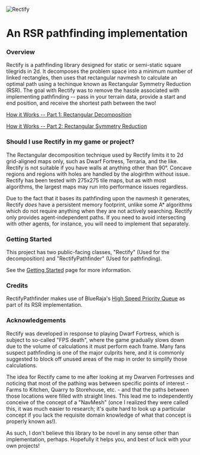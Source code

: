 ![Rectify](https://github.com/RavenDreamer/Rectify/blob/master/GitHub/logo.png "Rectify Logo")

# An RSR pathfinding implementation

### Overview ###

Rectify is a pathfinding library designed for static or semi-static square tilegrids in 2d. It decomposes the problem space into a minimum number of linked rectangles, then uses that rectangular navmesh to calculate an optimal path using a techinque known as Rectangular Symmetry Reduction (RSR). The goal with Rectify was to remove the hassle associated with implementing pathfinding -- pass in your terrain data, provide a start and end position, and receive the shortest path between the two!

[How it Works -- Part 1: Rectangular Decomposition](https://github.com/RavenDreamer/Rectify/wiki/How-it-Works----Part-1:-Rectangular-Decomposition)

[How it Works -- Part 2: Rectangular Symmetry Reduction](https://github.com/RavenDreamer/Rectify/wiki/How-it-Works----Part-2:-Rectangular-Symmetry-Reduction)

### Should I use Rectify in my game or project? ###

The Rectangular decomposition technique used by Rectify limits it to 2d grid-aligned maps only, such as Dwarf Fortress, Terraria, and the like. Rectify is not suitable if you have walls at anything other than 90°. Concave regions and regions with holes are handled by the alogirthm without issue. Rectify has been tested with 275x275 tile maps, but as with most algorithms, the largest maps may run into performance issues regardless.

Due to the fact that it bases its pathfinding upon the navmesh it generates, Rectify *does* have a persistent memory footprint, unlike some A* algorithms which do not require anything when they are not actively searching.
Rectify only provides agent-independent paths. If you need to avoid intersecting with other agents, for instance, you will need to implement that separately.

### Getting Started ###
This project has two public-facing classes, "Rectify" (Used for the decomposition) and "RectifyPathfinder" (Used for pathfinding).

See the [Getting Started](https://github.com/RavenDreamer/Rectify/wiki/Getting-Started) page for more information.

### Credits ###
RectifyPathfinder makes use of BlueRaja's [High Speed Priority Queue](https://github.com/BlueRaja/High-Speed-Priority-Queue-for-C-Sharp) as part of its RSR implementation.

### Acknowledgements ###
Rectify was developed in response to playing Dwarf Fortress, which is subject to so-called "FPS death", where the game gradually slows down due to the volume of calculations it must perform each frame. Many fans suspect pathfinding is one of the major culprits here, and it is commonly suggested to block off unused areas of the map in order to simplify those calculations.

The idea for Rectify came to me after looking at my Dwarven Fortresses and noticing that most of the pathing was between specific points of interest - Farms to Kitchen, Quarry to Storehouse, etc. - and that the paths between those locations were filled with straight lines. This lead me to independently conceive of the concept of a "NavMesh" (once I realized they were called this, it was much easier to research; it's quite hard to look up a particular concept if you lack the requisite domain knowledge of what that concept is properly known as!).

As such, I don't believe this library to be novel in any sense other than implementation, perhaps. Hopefully it helps you, and best of luck with your own projects!
